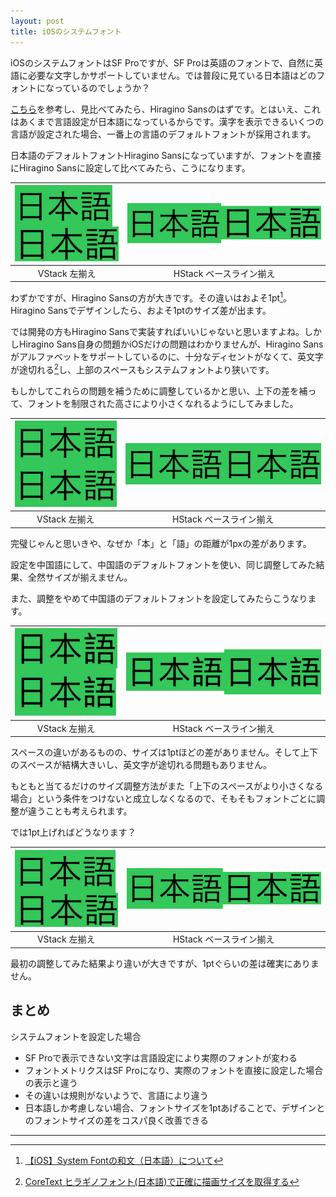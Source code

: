 ```yaml
---
layout: post
title: iOSのシステムフォント
---
```


iOSのシステムフォントはSF Proですが、SF Proは英語のフォントで、自然に英語に必要な文字しかサポートしていません。では普段に見ている日本語はどのフォントになっているのでしょうか？

[こちら](https://developer.apple.com/fonts/system-fonts/)を参考し、見比べてみたら、Hiragino Sansのはずです。とはいえ、これはあくまで言語設定が日本語になっているからです。漢字を表示できるいくつの言語が設定された場合、一番上の言語のデフォルトフォントが採用されます。

日本語のデフォルトフォントHiragino Sansになっていますが、フォントを直接にHiragino Sansに設定して比べてみたら、こうになります。

| ![VStack 左揃え](/assets/images/system-font-vs-hiragino-sans-vstack.png) | ![HStack ベースライン揃え](/assets/images/system-font-vs-hiragino-sans-hstack.png) |
|:-:|:-:|
| VStack 左揃え | HStack ベースライン揃え |

わずかですが、Hiragino Sansの方が大きです。その違いはおよそ1pt[^1]。Hiragino Sansでデザインしたら、およそ1ptのサイズ差が出ます。

では開発の方もHiragino Sansで実装すればいいじゃないと思いますよね。しかしHiragino Sans自身の問題かiOSだけの問題はわかりませんが、Hiragino Sansがアルファベットをサポートしているのに、十分なディセントがなくて、英文字が途切れる[^2]し、上部のスペースもシステムフォントより狭いです。

もしかしてこれらの問題を補うために調整しているかと思い、上下の差を補って、フォントを制限された高さにより小さくなれるようにしてみました。

| ![VStack 左揃え（サイズ調整後）](/assets/images/system-font-vs-hiragino-sans-vstack-with-size-adjust.png) | ![HStack ベースライン揃え（サイズ調整後）](/assets/images/system-font-vs-hiragino-sans-hstack-with-size-adjust.png) |
|:-:|:-:|
| VStack 左揃え | HStack ベースライン揃え |

完璧じゃんと思いきや、なぜか「本」と「語」の距離が1pxの差があります。

設定を中国語にして、中国語のデフォルトフォントを使い、同じ調整してみた結果、全然サイズが揃えません。

また、調整をやめて中国語のデフォルトフォントを設定してみたらこうなります。

| ![VStack 左揃え（中国語フォント）](/assets/images/system-font-vs-pingfang-hk-vstack.png) | ![HStack ベースライン揃え（中国語フォント）](/assets/images/system-font-vs-pingfang-hk-hstack.png) |
|:-:|:-:|
| VStack 左揃え | HStack ベースライン揃え |

スペースの違いがあるものの、サイズは1ptほどの差がありません。そして上下のスペースが結構大きいし、英文字が途切れる問題もありません。

もともと当てるだけのサイズ調整方法がまた「上下のスペースがより小さくなる場合」という条件をつけないと成立しなくなるので、そもそもフォントごとに調整が違うことも考えられます。

では1pt上げればどうなります？

| ![VStack 左揃え（システムフォントが1pt大きい）](/assets/images/system-font-one-size-up-vs-hiragino-sans-vstack.png) | ![HStack ベースライン揃え（システムフォントが1pt大きい）](/assets/images/system-font-one-size-up-vs-hiragino-sans-hstack.png) |
|:-:|:-:|
| VStack 左揃え | HStack ベースライン揃え |

最初の調整してみた結果より違いが大きですが、1ptぐらいの差は確実にありません。

## まとめ

システムフォントを設定した場合

- SF Proで表示できない文字は言語設定により実際のフォントが変わる
- フォントメトリクスはSF Proになり、実際のフォントを直接に設定した場合の表示と違う
- その違いは規則がないようで、言語により違う
- 日本語しか考慮しない場合、フォントサイズを1ptあげることで、デザインとのフォントサイズの差をコスパ良く改善できる

***

[^1]: [【iOS】System Fontの和文（日本語）について](https://qiita.com/moccow/items/4d0870e81db909a7aabd)

[^2]: [CoreText ヒラギノフォント(日本語)で正確に描画サイズを取得する](https://qiita.com/yusuga/items/2be8c55ca561bba44702)
